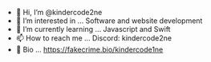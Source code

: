 - 👋 Hi, I’m @kindercode2ne
- 👀 I’m interested in ... Software and website development
- 🌱 I’m currently learning ... Javascript and Swift
- 📫 How to reach me ... Discord: kindercode2ne
- 🔗 Bio ... https://fakecrime.bio/kindercode1ne
